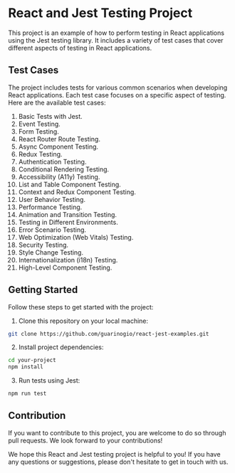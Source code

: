 # React and Jest Testing Project

This project is an example of how to perform testing in React applications using the Jest testing library. It includes a variety of test cases that cover different aspects of testing in React applications.

## Test Cases

The project includes tests for various common scenarios when developing React applications. Each test case focuses on a specific aspect of testing. Here are the available test cases:

1. Basic Tests with Jest.
2. Event Testing.
3. Form Testing.
4. React Router Route Testing.
5. Async Component Testing.
6. Redux Testing.
7. Authentication Testing.
8. Conditional Rendering Testing.
9. Accessibility (A11y) Testing.
10. List and Table Component Testing.
11. Context and Redux Component Testing.
12. User Behavior Testing.
13. Performance Testing.
14. Animation and Transition Testing.
15. Testing in Different Environments.
16. Error Scenario Testing.
17. Web Optimization (Web Vitals) Testing.
18. Security Testing.
19. Style Change Testing.
20. Internationalization (i18n) Testing.
21. High-Level Component Testing.

## Getting Started

Follow these steps to get started with the project:

1. Clone this repository on your local machine:

```bash
git clone https://github.com/guarinogio/react-jest-examples.git
```

2. Install project dependencies:

```bash
cd your-project
npm install
```

3. Run tests using Jest:

```bash
npm run test
```

## Contribution
If you want to contribute to this project, you are welcome to do so through pull requests. We look forward to your contributions!

We hope this React and Jest testing project is helpful to you! If you have any questions or suggestions, please don't hesitate to get in touch with us.
